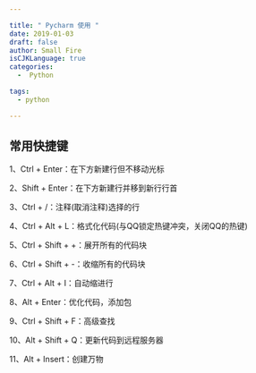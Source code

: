```yaml
---

title: " Pycharm 使用 "
date: 2019-01-03
draft: false
author: Small Fire
isCJKLanguage: true
categories: 
  -  Python

tags: 
  - python

---
```


## 常用快捷键

1、Ctrl + Enter：在下方新建行但不移动光标

2、Shift + Enter：在下方新建行并移到新行行首

3、Ctrl + /：注释(取消注释)选择的行

4、Ctrl + Alt + L：格式化代码(与QQ锁定热键冲突，关闭QQ的热键)

5、Ctrl + Shift + +：展开所有的代码块

6、Ctrl + Shift + -：收缩所有的代码块

7、Ctrl + Alt + I：自动缩进行

8、Alt + Enter：优化代码，添加包

9、Ctrl + Shift + F：高级查找

10、Alt + Shift + Q：更新代码到远程服务器

11、Alt + Insert：创建万物